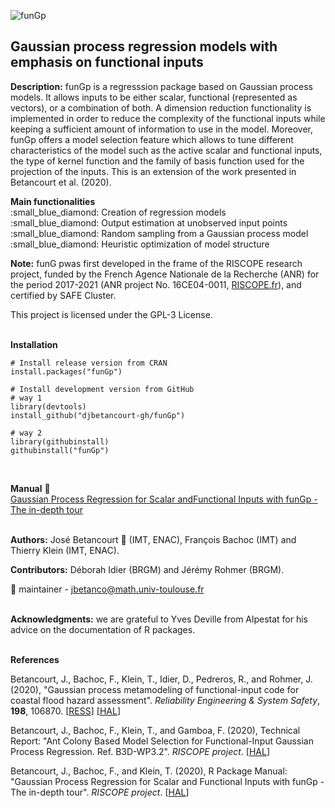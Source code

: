 
<!-- README.md is generated from README.Rmd. Please edit that file -->
![**funGp**](https://drive.google.com/thumbnail?id=1GsHPb5GnE0YS7b7nRpHqXyFKeHuLw3hF)

Gaussian process regression models with emphasis on functional inputs
---------------------------------------------------------------------

**Description:** funGp is a regresssion package based on Gaussian process models. It allows inputs to be either scalar, functional (represented as vectors), or a combination of both. A dimension reduction functionality is implemented in order to reduce the complexity of the functional inputs while keeping a sufficient amount of information to use in the model. Moreover, funGp offers a model selection feature which allows to tune different characteristics of the model such as the active scalar and functional inputs, the type of kernel function and the family of basis function used for the projection of the inputs. This is an extension of the work presented in Betancourt et al. (2020).

**Main functionalities** <br /> :small\_blue\_diamond: Creation of regression models <br /> :small\_blue\_diamond: Output estimation at unobserved input points <br /> :small\_blue\_diamond: Random sampling from a Gaussian process model <br /> :small\_blue\_diamond: Heuristic optimization of model structure <br />

**Note:** funG pwas first developed in the frame of the RISCOPE research project, funded by the French Agence Nationale de la Recherche (ANR) for the period 2017-2021 (ANR project No. 16CE04-0011, [RISCOPE.fr](https://perso.math.univ-toulouse.fr/riscope/)), and certified by SAFE Cluster.

This project is licensed under the GPL-3 License. <br /><br />

**Installation**

    # Install release version from CRAN
    install.packages("funGp")

    # Install development version from GitHub
    # way 1
    library(devtools)
    install_github("djbetancourt-gh/funGp")

    # way 2
    library(githubinstall)
    githubinstall("funGp")

<br />

**Manual** :book: <br /> [Gaussian Process Regression for Scalar andFunctional Inputs with funGp - The in-depth tour](https://drive.google.com/file/d/1MtYi-Qq-BNZpbp1SWWG4Fb35HvVqRHQM/view?usp=sharing) <br /><br />

**Authors:** José Betancourt :wrench: (IMT, ENAC), François Bachoc (IMT) and Thierry Klein (IMT, ENAC).

**Contributors:** Déborah Idier (BRGM) and Jérémy Rohmer (BRGM).

:wrench: maintainer - [jbetanco@math.univ-toulouse.fr](jbetanco@math.univ-toulouse.fr) <br /><br />

**Acknowledgments:** we are grateful to Yves Deville from Alpestat for his advice on the documentation of R packages. <br /><br />

**References** <br />

Betancourt, J., Bachoc, F., Klein, T., Idier, D., Pedreros, R., and Rohmer, J. (2020), "Gaussian process metamodeling of functional-input code for coastal flood hazard assessment". *Reliability Engineering & System Safety*, **198**, 106870. \[[RESS](https://www.sciencedirect.com/science/article/abs/pii/S0951832019301693)\] \[[HAL](https://hal.archives-ouvertes.fr/hal-01998724)\]

Betancourt, J., Bachoc, F., Klein, T., and Gamboa, F. (2020), Technical Report: "Ant Colony Based Model Selection for Functional-Input Gaussian Process Regression. Ref. B3D-WP3.2". *RISCOPE project*. \[[HAL](https://drive.google.com/file/d/1GnalLS9jEr9AxPKmQk0S1bLQ7whuLm1T/view?usp=sharing)\]

Betancourt, J., Bachoc, F., and Klein, T. (2020), R Package Manual: "Gaussian Process Regression for Scalar and Functional Inputs with funGp - The in-depth tour". *RISCOPE project*. \[[HAL](https://drive.google.com/file/d/1MtYi-Qq-BNZpbp1SWWG4Fb35HvVqRHQM/view?usp=sharing)\]
